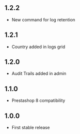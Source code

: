## 1.2.2

- New command for log retention

## 1.2.1

- Country added in logs grid

## 1.2.0

- Audit Trails added in admin

## 1.1.0

- Prestashop 8 compatibility

## 1.0.0

- First stable release